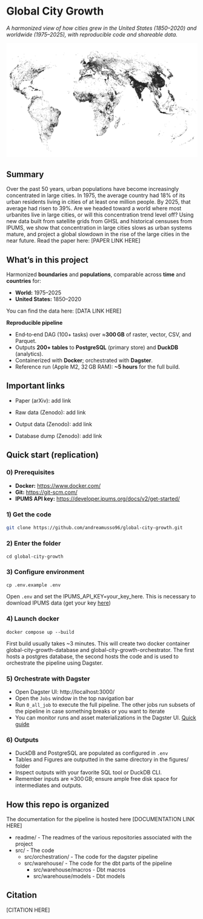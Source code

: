 # Global City Growth

_A harmonized view of how cities grew in the United States (1850–2020) and worldwide (1975–2025), with reproducible code and shareable data._

![Cluster growth computation](readme/world_map_cities.png)

## Summary

Over the past 50 years, urban populations have become increasingly concentrated in large cities. In 1975, the average country had 18\% of its urban residents living in cities of at least one million people. By 2025, that average had risen to 39\%. Are we headed toward a world where most urbanites live in large cities, or will this concentration trend level off? Using new data built from satellite grids from GHSL and historical censuses from IPUMS, we show that concentration in large cities slows as urban systems mature, and project a global slowdown in the rise of the large cities in the near future. Read the paper here: [PAPER LINK HERE]

## What’s in this project

Harmonized **boundaries** and **populations**, comparable across **time** and **countries** for:
  - **World:** 1975–2025  
  - **United States:** 1850–2020  

You can find the data here: [DATA LINK HERE]

**Reproducible pipeline**
  - End‑to‑end DAG (100+ tasks) over ≈**300 GB** of raster, vector, CSV, and Parquet.
  - Outputs **200+ tables** to **PostgreSQL** (primary store) and **DuckDB** (analytics).
  - Containerized with **Docker**; orchestrated with **Dagster**.
  - Reference run (Apple M2, 32 GB RAM): **~5 hours** for the full build.

## Important links

- Paper (arXiv): add link

- Raw data (Zenodo): add link

- Output data (Zenodo): add link

- Database dump (Zenodo): add link

## Quick start (replication)

### 0) Prerequisites
- **Docker:** https://www.docker.com/  
- **Git:** https://git-scm.com/  
- **IPUMS API key:** https://developer.ipums.org/docs/v2/get-started/

### 1) Get the code
```bash
git clone https://github.com/andreamusso96/global-city-growth.git
```
### 2) Enter the folder
```
cd global-city-growth
```

### 3) Configure environment
```
cp .env.example .env
```
Open `.env` and set the IPUMS_API_KEY=your_key_here. This is necessary to download IPUMS data (get your key [here](https://developer.ipums.org/docs/v2/get-started/))


### 4) Launch docker
```
docker compose up --build
```
First build usually takes ~3 minutes. 
This will create two docker container global-city-growth-database and global-city-growth-orchestrator. 
The first hosts a postgres database, the second hosts the code and is used to orchestrate the pipeline using Dagster. 

### 5) Orchestrate with Dagster

- Open Dagster UI: http://localhost:3000/
- Open the `Jobs` window in the top navigation bar 
- Run `0_all_job` to execute the full pipeline. The other jobs run subsets of the pipeline in case something breaks or you want to iterate
- You can monitor runs and asset materializations in the Dagster UI. [Quick guide](https://docs.dagster.io/guides/operate/webserver)

### 6) Outputs

- DuckDB and PostgreSQL are populated as configured in `.env`
- Tables and Figures are outputted in the same directory in the figures/ folder
- Inspect outputs with your favorite SQL tool or DuckDB CLI.
- Remember inputs are ≈300 GB; ensure ample free disk space for intermediates and outputs.

## How this repo is organized

The documentation for the pipeline is hosted here [DOCUMENTATION LINK HERE]

- readme/ - The readmes of the various repositories associated with the project
- src/ - The code
    - src/orchestration/ - The code for the dagster pipeline
    - src/warehouse/ - The code for the dbt parts of the pipeline
        - src/warehouse/macros - Dbt macros
        - src/warehouse/models - Dbt models

## Citation
[CITATION HERE]